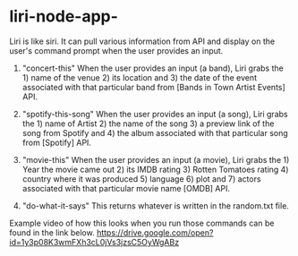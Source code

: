 # liri-node-app-

Liri is like siri. It can pull various information from API and display on the user's command prompt when the user provides an input. 

1. "concert-this" 
    When the user provides an input (a band), Liri grabs the 1) name of the venue 2) its location and 3) the date of the event associated with that particular band from [Bands in Town Artist Events] API.
    
2. "spotify-this-song"
   When the user provides an input (a song), Liri grabs the 1) name of Artist 2) the name of the song 3) a preview link of the song from Spotify and 4) the album associated with that particular song from [Spotify] API.

3. "movie-this"
   When the user provides an input (a movie), Liri grabs the 1) Year the movie came out 2) its IMDB rating 3) Rotten Tomatoes rating 4) country where it was produced 5) language 6) plot and 7) actors associated with that particular movie name [OMDB] API.

4. "do-what-it-says"
    This returns whatever is written in the random.txt file. 
    
Example video of how this looks when you run those commands can be found in the link below. 
https://drive.google.com/open?id=1y3p08K3wmFXh3cL0jVs3jzsC5OyWgABz

